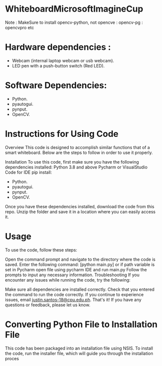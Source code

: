 # WhiteboardMicrosoftImagineCup
Note : MakeSure to install opencv-python, not opencve : opencv-pg : opencvpro etc

# Hardware dependencies :

- Webcam (internal laptop webcam or usb webcam).
- LED pen with a push-button switch (Red LED).

# Software Dependencies:

- Python.
- pyautogui.
- pynput.
- OpenCV.

# Instructions for Using Code
Overview
This code is designed to accomplish similar functions that of a smart whiteboard. Below are the steps to follow in order to use it properly.

Installation
To use this code, first make sure you have the following dependencies installed:
Python 3.8 and above
Pycharm or VisualStudio Code for IDE
pip install:
- Python.
- pyautogui.
- pynput.
- OpenCV.

Once you have these dependencies installed, download the code from this repo. Unzip the folder and save it in a location where you can easily access it.

# Usage
To use the code, follow these steps:

Open the command prompt and navigate to the directory where the code is saved.
Enter the following command: [python main.py] or if path variable is set in Pycharm open file using pycharm IDE and run main.py
Follow the prompts to input any necessary information. 
Troubleshooting
If you encounter any issues while running the code, try the following:

Make sure all dependencies are installed correctly.
Check that you entered the command to run the code correctly.
If you continue to experience issues, email justin.santos-18@cpu.edu.ph.
That's it! If you have any questions or feedback, please let us know.


# Converting Python File to Installation File
This code has been packaged into an installation file using NSIS. To install the code, run the installer file, which will guide you through the installation proces
